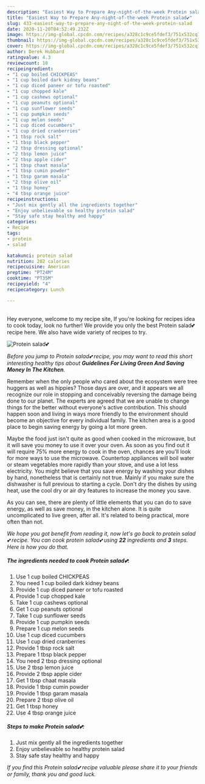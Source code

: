 ```yaml
---
description: "Easiest Way to Prepare Any-night-of-the-week Protein salad💕"
title: "Easiest Way to Prepare Any-night-of-the-week Protein salad💕"
slug: 433-easiest-way-to-prepare-any-night-of-the-week-protein-salad
date: 2020-11-20T04:52:49.232Z
image: https://img-global.cpcdn.com/recipes/a328c1c9ce5fdef3/751x532cq70/protein-salad💕-recipe-main-photo.jpg
thumbnail: https://img-global.cpcdn.com/recipes/a328c1c9ce5fdef3/751x532cq70/protein-salad💕-recipe-main-photo.jpg
cover: https://img-global.cpcdn.com/recipes/a328c1c9ce5fdef3/751x532cq70/protein-salad💕-recipe-main-photo.jpg
author: Derek Hubbard
ratingvalue: 4.3
reviewcount: 10
recipeingredient:
- "1 cup boiled CHICKPEAS"
- "1 cup boiled dark kidney beans"
- "1 cup diced paneer or tofu roasted"
- "1 cup chopped kale"
- "1 cup cashews optional"
- "1 cup peanuts optional"
- "1 cup sunflower seeds"
- "1 cup pumpkin seeds"
- "1 cup melon seeds"
- "1 cup diced cucumbers"
- "1 cup dried cranberries"
- "1 tbsp rock salt"
- "1 tbsp black pepper"
- "2 tbsp dressing optional"
- "2 tbsp lemon juice"
- "2 tbsp apple cider"
- "1 tbsp chaat masala"
- "1 tbsp cumin powder"
- "1 tbsp garam masala"
- "2 tbsp olive oil"
- "1 tbsp honey"
- "4 tbsp orange juice"
recipeinstructions:
- "Just mix gently all the ingredients together"
- "Enjoy unbelievable so healthy protein salad"
- "Stay safe stay healthy and happy"
categories:
- Recipe
tags:
- protein
- salad

katakunci: protein salad 
nutrition: 202 calories
recipecuisine: American
preptime: "PT24M"
cooktime: "PT35M"
recipeyield: "4"
recipecategory: Lunch

---
```

<br>
Hey everyone, welcome to my recipe site, If you're looking for recipes idea to cook today, look no further! We provide you only the best Protein salad💕 recipe here. We also have wide variety of recipes to try.
<br>


![Protein salad💕](https://img-global.cpcdn.com/recipes/a328c1c9ce5fdef3/751x532cq70/protein-salad💕-recipe-main-photo.jpg)

<i>Before you jump to Protein salad💕 recipe, you may want to read this short interesting healthy tips about 
<strong>Guidelines For Living Green And Saving Money In The Kitchen</strong>.</i>
</br>

Remember when the only people who cared about the ecosystem were tree huggers as well as hippies? Those days are over, and it appears we all recognize our role in stopping and conceivably reversing the damage being done to our planet. The experts are agreed that we are unable to change things for the better without everyone's active contribution. This should happen soon and living in ways more friendly to the environment should become an objective for every individual family. The kitchen area is a good place to begin saving energy by going a lot more green.

Maybe the food just isn't quite as good when cooked in the microwave, but it will save you money to use it over your oven. As soon as you find out it will require 75% more energy to cook in the oven, chances are you'll look for more ways to use the microwave. Countertop appliances will boil water or steam vegetables more rapidly than your stove, and use a lot less electricity. You might believe that you save energy by washing your dishes by hand, nonetheless that is certainly not true. Mainly if you make sure the dishwasher is full previous to starting a cycle. Don't dry the dishes by using heat, use the cool dry or air dry features to increase the money you save.

As you can see, there are plenty of little elements that you can do to save energy, as well as save money, in the kitchen alone. It is quite uncomplicated to live green, after all. It's related to being practical, more often than not.


<i>We hope you got benefit from reading it, now let's go back to protein salad💕 recipe. You can cook protein salad💕 using <strong>22</strong> ingredients and <strong>3</strong> steps. Here is how you do that.
</i>

##### The ingredients needed to cook Protein salad💕:

1. Use 1 cup boiled CHICKPEAS
1. You need 1 cup boiled dark kidney beans
1. Provide 1 cup diced paneer or tofu roasted
1. Provide 1 cup chopped kale
1. Take 1 cup cashews optional
1. Get 1 cup peanuts optional
1. Take 1 cup sunflower seeds
1. Provide 1 cup pumpkin seeds
1. Prepare 1 cup melon seeds
1. Use 1 cup diced cucumbers
1. Use 1 cup dried cranberries
1. Provide 1 tbsp rock salt
1. Prepare 1 tbsp black pepper
1. You need 2 tbsp dressing optional
1. Use 2 tbsp lemon juice
1. Provide 2 tbsp apple cider
1. Get 1 tbsp chaat masala
1. Provide 1 tbsp cumin powder
1. Provide 1 tbsp garam masala
1. Prepare 2 tbsp olive oil
1. Get 1 tbsp honey
1. Use 4 tbsp orange juice


##### Steps to make Protein salad💕:

1. Just mix gently all the ingredients together
1. Enjoy unbelievable so healthy protein salad
1. Stay safe stay healthy and happy


<i>If you find this Protein salad💕 recipe valuable please share it to your friends or family, thank you and good luck.</i>
